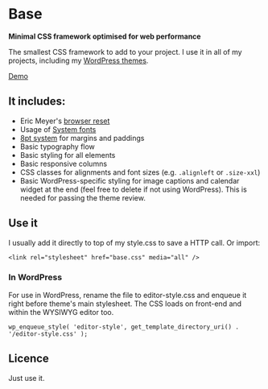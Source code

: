 # Base
**Minimal CSS framework optimised for web performance**


The smallest CSS framework to add to your project. 
I use it in all of my projects, including my [WordPress themes](https://themeforest.net/user/darinka?ref=Darinka).

[Demo](http://designagent.sk/base/)

## It includes:
* Eric Meyer's [browser reset](http://meyerweb.com/eric/thoughts/2011/01/03/reset-revisited/)
* Usage of [System fonts](https://www.smashingmagazine.com/2015/11/using-system-ui-fonts-practical-guide/)
* [8pt system](https://medium.com/built-to-adapt/intro-to-the-8-point-grid-system-d2573cde8632#.5z3n0fc3v) for margins and paddings
* Basic typography flow
* Basic styling for all elements
* Basic responsive columns
* CSS classes for alignments and font sizes (e.g. `.alignleft` or `.size-xxl`)
* Basic WordPress-specific styling for image captions and calendar widget at the end (feel free to delete if not using WordPress). This is needed for passing the theme review.

## Use it
I usually add it directly to top of my style.css to save a HTTP call. Or import:

```
<link rel="stylesheet" href="base.css" media="all" />  
```

### In WordPress
For use in WordPress, rename the file to editor-style.css and enqueue it right before theme's main stylesheet. The CSS loads on front-end and within the WYSIWYG editor too.

```
wp_enqueue_style( 'editor-style', get_template_directory_uri() . '/editor-style.css' );
```

## Licence
Just use it.
